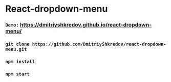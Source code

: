 # React-dropdown-menu

### `Demo:` https://dmitriyshkredov.github.io/react-dropdown-menu/

### `git clone https://github.com/DmitriyShkredov/react-dropdown-menu.git`

### `npm install`

### `npm start`
